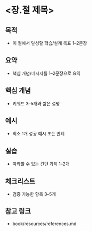 # <장.절 제목>

## 목적
- 이 절에서 달성할 학습/설계 목표 1–2문장

## 요약
- 핵심 개념/메시지를 1–2문장으로 요약

## 핵심 개념
- 키워드 3–5개와 짧은 설명

## 예시
- 최소 1개 성공 예시 또는 반례

## 실습
- 따라할 수 있는 간단 과제 1–2개

## 체크리스트
- 검증 가능한 항목 3–5개

## 참고 링크
- book/resources/references.md
